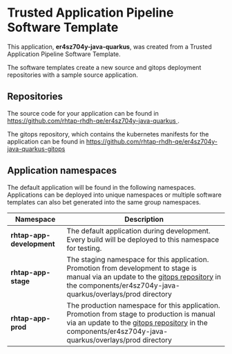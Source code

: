 # Trusted Application Pipeline Software Template

This application, **er4sz704y-java-quarkus**, was created from a Trusted Application Pipeline Software Template.

The software templates create a new source and gitops deployment repositories with a sample source application. 

## Repositories

The source code for your application can be found in [https://github.com/rhtap-rhdh-qe/er4sz704y-java-quarkus ](https://github.com/rhtap-rhdh-qe/er4sz704y-java-quarkus ).
 
The gitops repository, which contains the kubernetes manifests for the application can be found in 
[https://github.com/rhtap-rhdh-qe/er4sz704y-java-quarkus-gitops ](https://github.com/rhtap-rhdh-qe/er4sz704y-java-quarkus-gitops ) 

## Application namespaces 

The default application will be found in the following namespaces. Applications can be deployed into unique namespaces or multiple software templates can also bet generated into the same group namespaces.  

|  Namespace   |  Description   |  
| -------- | -------- |   
| **rhtap-app-development** | The default application during development. Every build will be deployed to this namespace for testing. | 
| **rhtap-app-stage** | The staging namespace for this application. Promotion from development to stage is manual via an update to the [gitops repository](https://github.com/rhtap-rhdh-qe/er4sz704y-java-quarkus-gitops ) in the components/er4sz704y-java-quarkus/overlays/prod directory |  
| **rhtap-app-prod** | The production namespace for this application. Promotion from stage to production is manual via an update to the [gitops repository](https://github.com/rhtap-rhdh-qe/er4sz704y-java-quarkus-gitops ) in the components/er4sz704y-java-quarkus/overlays/prod directory | 